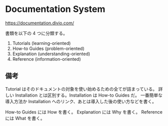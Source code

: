 # Documentation System

https://documentation.divio.com/

書類を以下の 4 つに分類する。

1. Tutorials (learning-oriented)
2. How-to Guides (problem-oriented)
3. Explanation (understanding-oriented)
4. Reference (information-oriented)

## 備考

Tutorial はそのドキュメントの対象を使い始めるための全てが詰まっている。
詳しい Installation とは区別する。Installation は How-to Guides だ。
一番簡単な導入方法か Installation へのリンク、あとは導入した後の使い方などを書く。

How-to Guides には How を書く。
Explanation には Why を書く。
Reference には What を書く。
